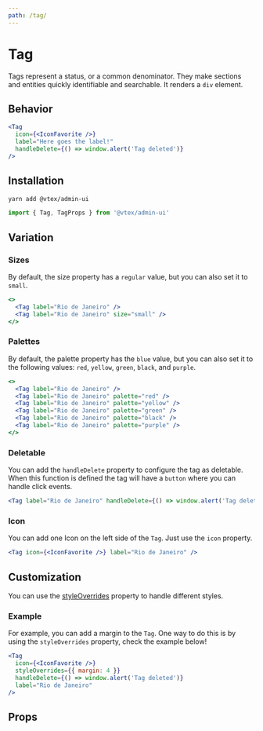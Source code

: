 ```yaml
---
path: /tag/
---
```


# Tag

Tags represent a status, or a common denominator. They make sections and entities quickly identifiable and searchable. It renders a `div` element.

## Behavior

```jsx
<Tag
  icon={<IconFavorite />}
  label="Here goes the label!"
  handleDelete={() => window.alert('Tag deleted')}
/>
```

## Installation

```sh isStatic
yarn add @vtex/admin-ui
```

```jsx isStatic
import { Tag, TagProps } from '@vtex/admin-ui'
```

## Variation

### Sizes

By default, the size property has a `regular` value, but you can also set it to `small`.

```jsx
<>
  <Tag label="Rio de Janeiro" />
  <Tag label="Rio de Janeiro" size="small" />
</>
```

### Palettes

By default, the palette property has the `blue` value, but you can also set it to the following values: `red`, `yellow`, `green`, `black`, and `purple`.

```jsx
<>
  <Tag label="Rio de Janeiro" />
  <Tag label="Rio de Janeiro" palette="red" />
  <Tag label="Rio de Janeiro" palette="yellow" />
  <Tag label="Rio de Janeiro" palette="green" />
  <Tag label="Rio de Janeiro" palette="black" />
  <Tag label="Rio de Janeiro" palette="purple" />
</>
```

### Deletable

You can add the `handleDelete` property to configure the tag as deletable. When this function is defined the tag will have a `button` where you can handle click events.

```jsx
<Tag label="Rio de Janeiro" handleDelete={() => window.alert('Tag deleted')} />
```

### Icon

You can add one Icon on the left side of the `Tag`. Just use the `icon` property.

```jsx
<Tag icon={<IconFavorite />} label="Rio de Janeiro" />
```

## Customization

You can use the [styleOverrides](/theming/inline-styles/#styles--styleoverrides) property to handle different styles.

### Example

For example, you can add a margin to the `Tag`. One way to do this is by using the `styleOverrides` property, check the example below!

```jsx
<Tag
  icon={<IconFavorite />}
  styleOverrides={{ margin: 4 }}
  handleDelete={() => window.alert('Tag deleted')}
  label="Rio de Janeiro"
/>
```

## Props

<proptypes heading="Tag" component="Tag" />

